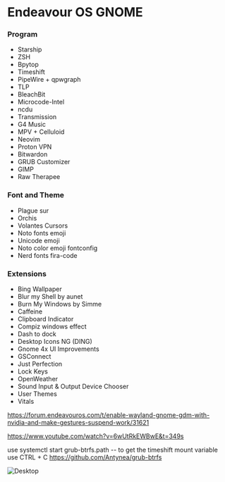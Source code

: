 # Endeavour OS GNOME

### Program

- Starship
- ZSH
- Bpytop
- Timeshift
- PipeWire + qpwgraph
- TLP
- BleachBit
- Microcode-Intel
- ncdu
- Transmission
- G4 Music
- MPV + Celluloid
- Neovim
- Proton VPN
- Bitwardon
- GRUB Customizer
- GIMP
- Raw Therapee

### Font and Theme
- Plague sur
- Orchis
- Volantes Cursors
- Noto fonts emoji
- Unicode emoji
- Noto color emoji fontconfig
- Nerd fonts fira-code

### Extensions
- Bing Wallpaper
- Blur my Shell by aunet
- Burn My Windows by Simme
- Caffeine 
- Clipboard Indicator 
- Compiz windows effect
- Dash to dock
- Desktop Icons NG (DING) 
- Gnome 4x UI Improvements
- GSConnect 
- Just Perfection 
- Lock Keys
- OpenWeather 
- Sound Input & Output Device Chooser 
- User Themes 
- Vitals

https://forum.endeavouros.com/t/enable-wayland-gnome-gdm-with-nvidia-and-make-gestures-suspend-work/31621

https://www.youtube.com/watch?v=6wUtRkEWBwE&t=349s

use 
systemctl start grub-btrfs.path -- to get the timeshift mount variable use CTRL + C
https://github.com/Antynea/grub-btrfs

![Desktop](https://i.redd.it/riu2urpqy2f91.png)
